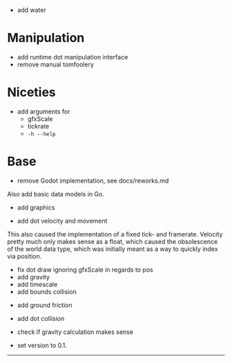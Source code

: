 - add water

# Manipulation

- add runtime dot manipulation interface
- remove manual tomfoolery

# Niceties

- add arguments for
	- gfxScale
	- tickrate
	- `-h --help`

# Base

+ remove Godot implementation, see docs/reworks.md

Also add basic data models in Go.

+ add graphics

+ add dot velocity and movement

This also caused the implementation of a fixed tick- and framerate.
Velocity pretty much only makes sense as a float,
which caused the obsolescence of the world data type,
which was initially meant as a way to quickly index via position.

+ fix dot draw ignoring gfxScale in regards to pos
+ add gravity
+ add timescale
+ add bounds collision
- add ground friction
- add dot collision
- check if gravity calculation makes sense

- set version to 0.1.


-----
